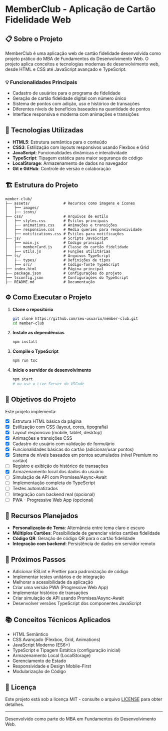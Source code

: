 # MemberClub - Aplicação de Cartão Fidelidade Web

## 📋 Sobre o Projeto

MemberClub é uma aplicação web de cartão fidelidade desenvolvida como projeto prático do MBA de Fundamentos do Desenvolvimento Web. O projeto aplica conceitos e tecnologias modernas de desenvolvimento web, desde HTML e CSS até JavaScript avançado e TypeScript.

### 💡 Funcionalidades Principais

- Cadastro de usuários para o programa de fidelidade
- Geração de cartão fidelidade digital com número único
- Sistema de pontos com adição, uso e histórico de transações
- Diferentes níveis de benefícios baseados na quantidade de pontos
- Interface responsiva e moderna com animações e transições

## 🚀 Tecnologias Utilizadas

- **HTML5**: Estrutura semântica para o conteúdo
- **CSS3**: Estilização com layouts responsivos usando Flexbox e Grid
- **JavaScript**: Funcionalidades dinâmicas e interatividade
- **TypeScript**: Tipagem estática para maior segurança do código
- **LocalStorage**: Armazenamento de dados no navegador
- **Git e GitHub**: Controle de versão e colaboração

## 🏗️ Estrutura do Projeto

```
member-club/
├── assets/               # Recursos como imagens e ícones
│   ├── images/
│   ├── icons/
├── css/                  # Arquivos de estilo
│   ├── styles.css        # Estilos principais
│   ├── animations.css    # Animações e transições
│   ├── responsive.css    # Media queries para responsividade
│   ├── notifications.css # Estilos para notificações
├── js/                   # Scripts JavaScript
│   ├── main.js           # Código principal
│   ├── memberCard.js     # Classe do cartão fidelidade
│   ├── utils.js          # Funções utilitárias
├── ts/                   # Arquivos TypeScript
│   ├── types/            # Definições de tipos
│   ├── src/              # Código-fonte TypeScript
├── index.html            # Página principal
├── package.json          # Configurações do projeto
├── tsconfig.json         # Configurações do TypeScript
├── README.md             # Documentação
```

## ⚙️ Como Executar o Projeto

1. **Clone o repositório**
   ```bash
   git clone https://github.com/seu-usuario/member-club.git
   cd member-club
   ```

2. **Instale as dependências**
   ```bash
   npm install
   ```

3. **Compile o TypeScript**
   ```bash
   npm run tsc
   ```

4. **Inicie o servidor de desenvolvimento**
   ```bash
   npm start
   # ou use o Live Server do VSCode
   ```

## 📝 Objetivos do Projeto

Este projeto implementa:

- [x] Estrutura HTML básica da página
- [x] Estilização com CSS (layout, cores, tipografia)
- [x] Layout responsivo (mobile, tablet, desktop)
- [x] Animações e transições CSS
- [x] Cadastro de usuário com validação de formulário
- [x] Funcionalidades básicas do cartão (adicionar/usar pontos)
- [x] Sistema de níveis baseados em pontos acumulados (nível Premium no cartão)
- [ ] Registro e exibição do histórico de transações
- [x] Armazenamento local dos dados do usuário
- [ ] Simulação de API com Promises/Async-Await
- [ ] Implementação completa do TypeScript
- [ ] Testes automatizados
- [ ] Integração com backend real (opcional)
- [ ] PWA - Progressive Web App (opcional)

## 🌟 Recursos Planejados

- **Personalização de Tema**: Alternância entre tema claro e escuro
- **Múltiplos Cartões**: Possibilidade de gerenciar vários cartões fidelidade
- **Código QR**: Geração de código QR para o cartão fidelidade
- **Integração com backend**: Persistência de dados em servidor remoto

## 🔄 Próximos Passos

- Adicionar ESLint e Prettier para padronização de código
- Implementar testes unitários e de integração
- Melhorar a acessibilidade da aplicação
- Criar uma versão PWA (Progressive Web App)
- Implementar histórico de transações
- Criar simulação de API usando Promises/Async-Await
- Desenvolver versões TypeScript dos componentes JavaScript

## 📚 Conceitos Técnicos Aplicados

- HTML Semântico
- CSS Avançado (Flexbox, Grid, Animations)
- JavaScript Moderno (ES6+)
- TypeScript e Tipagem Estática (configuração inicial)
- Armazenamento Local (LocalStorage)
- Gerenciamento de Estado
- Responsividade e Design Mobile-First
- Modularização de Código

## 📄 Licença

Este projeto está sob a licença MIT - consulte o arquivo [LICENSE](LICENSE) para obter detalhes.

---

Desenvolvido como parte do MBA em Fundamentos do Desenvolvimento Web.

